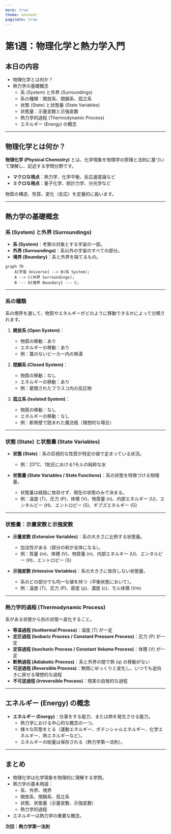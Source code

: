 ```yaml
---
marp: true
theme: uncover
paginate: true
---
```


# 第1週：物理化学と熱力学入門

## 本日の内容
- 物理化学とは何か？
- 熱力学の基礎概念
  - 系 (System) と外界 (Surroundings)
  - 系の種類：開放系、閉鎖系、孤立系
  - 状態 (State) と状態量 (State Variables)
  - 状態量：示量変数と示強変数
  - 熱力学的過程 (Thermodynamic Process)
  - エネルギー (Energy) の概念

---

## 物理化学とは何か？

**物理化学 (Physical Chemistry)** とは、化学現象を物理学の原理と法則に基づいて理解し、記述する学問分野です。

- **マクロな視点**：熱力学、化学平衡、反応速度論など
- **ミクロな視点**：量子化学、統計力学、分光学など

物質の構造、性質、変化（反応）を定量的に扱います。

---

## 熱力学の基礎概念

### 系 (System) と外界 (Surroundings)

- **系 (System)**：考察の対象とする宇宙の一部。
- **外界 (Surroundings)**：系以外の宇宙のすべての部分。
- **境界 (Boundary)**：系と外界を隔てるもの。

```mermaid
graph TD
    A[宇宙 Universe] --> B(系 System);
    A --> C(外界 Surroundings);
    B --- D{境界 Boundary} --- C;
```

---

### 系の種類

系の境界を通して、物質やエネルギーがどのように移動できるかによって分類されます。

1.  **開放系 (Open System)**：
    - 物質の移動：あり
    - エネルギーの移動：あり
    - 例：蓋のないビーカー内の熱湯

2.  **閉鎖系 (Closed System)**：
    - 物質の移動：なし
    - エネルギーの移動：あり
    - 例：密閉されたフラスコ内の反応物

3.  **孤立系 (Isolated System)**：
    - 物質の移動：なし
    - エネルギーの移動：なし
    - 例：断熱壁で囲まれた魔法瓶（理想的な場合）

---

### 状態 (State) と状態量 (State Variables)

- **状態 (State)**：系の巨視的な性質が特定の値で定まっている状況。
  - 例：25℃、1気圧における1モルの純粋な水

- **状態量 (State Variables / State Functions)**：系の状態を特徴づける物理量。
  - 状態量は経路に依存せず、現在の状態のみで決まる。
  - 例：温度 (T)、圧力 (P)、体積 (V)、物質量 (n)、内部エネルギー (U)、エンタルピー (H)、エントロピー (S)、ギブズエネルギー (G)

---

### 状態量：示量変数と示強変数

- **示量変数 (Extensive Variables)**：系の大きさに比例する状態量。
  - 加法性がある（部分の和が全体になる）。
  - 例：質量 (m)、体積 (V)、物質量 (n)、内部エネルギー (U)、エンタルピー (H)、エントロピー (S)

- **示強変数 (Intensive Variables)**：系の大きさに依存しない状態量。
  - 系のどの部分でも均一な値を持つ（平衡状態において）。
  - 例：温度 (T)、圧力 (P)、密度 (ρ)、濃度 (c)、モル体積 (Vm)

---

### 熱力学的過程 (Thermodynamic Process)

系がある状態から別の状態へ変化すること。

- **等温過程 (Isothermal Process)**：温度 (T) が一定
- **定圧過程 (Isobaric Process / Constant Pressure Process)**：圧力 (P) が一定
- **定容過程 (Isochoric Process / Constant Volume Process)**：体積 (V) が一定
- **断熱過程 (Adiabatic Process)**：系と外界の間で熱 (q) の移動がない
- **可逆過程 (Reversible Process)**：無限にゆっくりと変化し、いつでも逆向きに戻せる理想的な過程
- **不可逆過程 (Irreversible Process)**：現実の自発的な過程

---

## エネルギー (Energy) の概念

- **エネルギー (Energy)**：仕事をする能力、または熱を発生させる能力。
  - 熱力学における中心的な概念の一つ。
  - 様々な形態をとる（運動エネルギー、ポテンシャルエネルギー、化学エネルギー、熱エネルギーなど）。
  - エネルギーの総量は保存される（熱力学第一法則）。

---

## まとめ

- 物理化学は化学現象を物理的に理解する学問。
- 熱力学の基本用語：
  - 系、外界、境界
  - 開放系、閉鎖系、孤立系
  - 状態、状態量（示量変数、示強変数）
  - 熱力学的過程
- エネルギーは熱力学の重要な概念。

**次回：熱力学第一法則**
